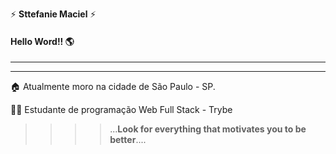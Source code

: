 :zap:  **Sttefanie Maciel** :zap:


####          **Hello Word!!** 	:earth_americas:

---

---
>
   :house: Atualmente moro na cidade de São Paulo - SP.

 :woman_student: Estudante de programação Web Full Stack - Trybe





  > > > > ...**Look for everything that motivates you to be better**.... 
<!--
**sttefanie/sttefanie** is a ✨ _special_ ✨ repository because its `README.md` (this file) appears on your GitHub profile.

<p>
  Primeira linha do parágrafo.<br />
  Segunda linha do parágrafo.
</p>

Here are some ideas to get you started:

- 🔭 I’m currently working on ...
- 🌱 I’m currently learning ...
- 👯 I’m looking to collaborate on ...
- 🤔 I’m looking for help with ...
- 💬 Ask me about ...
- 📫 How to reach me: ...
- 😄 Pronouns: ...
- ⚡ Fun fact: ...
-->
